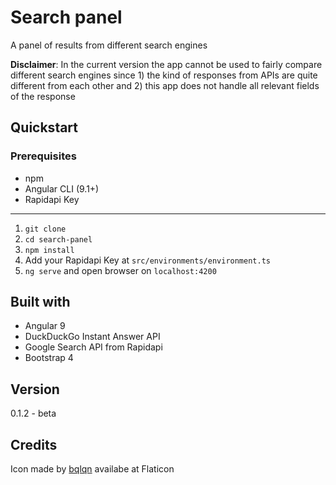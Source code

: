 # Search panel

A panel of results from different search engines

**Disclaimer**: In the current version the app cannot be used to fairly compare different search engines since 1) the kind of responses from APIs are quite different from each other and 2) this app does not handle all relevant fields of the response 

## Quickstart
### Prerequisites
* npm
* Angular CLI (9.1+)
* Rapidapi Key

---

1. `git clone`
2. `cd search-panel`
3. `npm install`
4. Add your Rapidapi Key at `src/environments/environment.ts`
5. `ng serve` and open browser on `localhost:4200`

## Built with
* Angular 9
* DuckDuckGo Instant Answer API
* Google Search API from Rapidapi
* Bootstrap 4

## Version
0.1.2 - beta

## Credits
Icon made by [bqlqn](https://www.flaticon.com/authors/bqlqn) availabe at Flaticon
